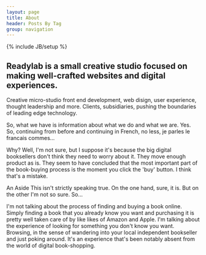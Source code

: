 ```yaml
---
layout: page
title: About
header: Posts By Tag
group: navigation
---
```

{% include JB/setup %}
<h2 class="no-margin-top">Readylab is a small creative studio focused on making well-crafted websites and digital experiences.</h2>

Creative micro-studio front end development, web disign, user experience, thought leadership and more. Clients, subsidiaries, pushing the boundaries of leading edge technology.

So, what we have is information about what we do and what we are. Yes. So, continuing from before and continuing in French, no less, je parles le francais commes... 

<div class="marginator">
  <p>
    Why? Well, I'm not sure, but I suppose it's because the big digital booksellers don't think they need to worry about it. They move enough product as is. They seem to have concluded that the most important part of the book-buying process is the moment you click the 'buy' button. I think that's a mistake.
  </p>
  <div class="marginalia">
    <p><span class="margin-heading">An Aside</span> This isn't strictly speaking true. On the one hand, sure, it is. But on the other I'm not so sure. So...
    </p></div>
</div>

I'm not talking about the process of finding and buying a book online. Simply finding a book that you already know you want and purchasing it is pretty well taken care of by like likes of Amazon and Apple. I'm talking about the experience of looking for something you don't know you want. Browsing, in the sense of wandering into your local independent bookseller and just poking around. It's an experience that's been notably absent from the world of digital book-shopping.
